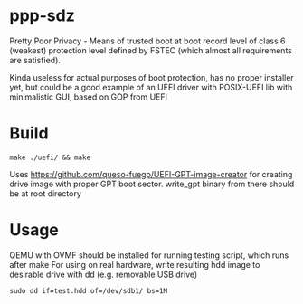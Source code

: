 # ppp-sdz
Pretty Poor Privacy - Means of trusted boot at boot record level of class 6 (weakest) protection level defined by FSTEC (which almost all requirements are satisfied).

Kinda useless for actual purposes of boot protection, has no proper installer yet, but could be a good example of an UEFI driver with POSIX-UEFI lib with minimalistic GUI, based on GOP from UEFI

# Build
```make ./uefi/ && make```

Uses https://github.com/queso-fuego/UEFI-GPT-image-creator for creating drive image with proper GPT boot sector. write_gpt binary from there should be at root directory

# Usage
QEMU with OVMF should be installed for running testing script, which runs after make
For using on real hardware, write resulting hdd image to desirable drive with dd (e.g. removable USB drive)

```sudo dd if=test.hdd of=/dev/sdb1/ bs=1M```
